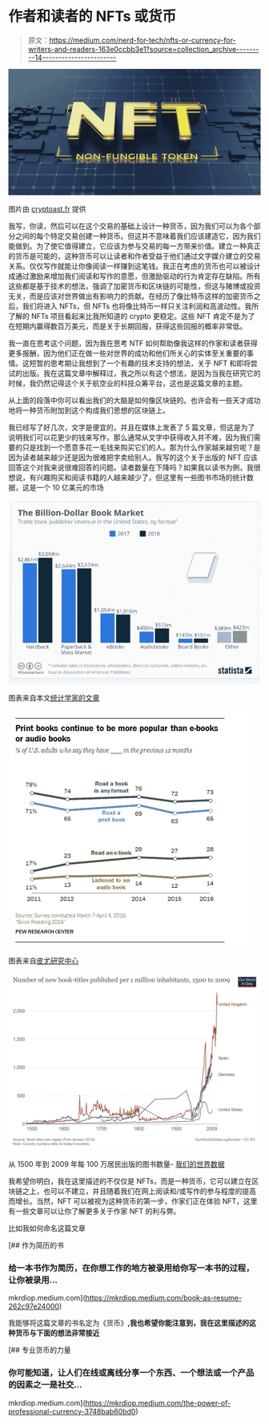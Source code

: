 # 作者和读者的 NFTs 或货币

> 原文：<https://medium.com/nerd-for-tech/nfts-or-currency-for-writers-and-readers-163e0ccbb3e1?source=collection_archive---------14----------------------->

![](img/aa4e95c8a97d2818b2866a2a2d6ce395.png)

图片由 [cryptoast.fr](https://cryptoast.fr/nft-contrefacon-risque-emetteur-nft-auteur/) 提供

我写，你读，然后可以在这个交易的基础上设计一种货币，因为我们可以为各个部分之间的每个特定交易创建一种货币。但这并不意味着我们应该建造它，因为我们能做到。为了使它值得建立，它应该为参与交易的每一方带来价值。建立一种真正的货币是可能的，这种货币可以让读者和作者受益于他们通过文字媒介建立的交易关系。仅仅写作就能让你像阅读一样赚到这笔钱。我正在考虑的货币也可以被设计成通过激励来增加我们阅读和写作的意愿，但激励驱动的行为肯定存在缺陷。所有这些都是基于技术的想法，强调了加密货币和区块链的可能性，但这与赌博或投资无关，而是应该对世界做出有影响力的贡献。在经历了像比特币这样的加密货币之后，我们将进入 NFTs，但 NFTs 也将像比特币一样只关注利润和高波动性。我所了解的 NFTs 项目看起来比我所知道的 crypto 更稳定。这些 NFT 肯定不是为了在短期内赢得数百万美元，而是关于长期回报，获得这些回报的概率非常低。

我一直在思考这个问题，因为我在思考 NTF 如何帮助像我这样的作家和读者获得更多报酬，因为他们正在做一些对世界的成功和他们所关心的实体至关重要的事情。这短暂的思考期让我想到了一个有趣的技术支持的想法，关于 NFT 和即将尝试的出版。我在这篇文章中解释过，我之所以有这个想法，是因为当我在研究它的时候，我仍然记得这个关于航空业的科技众筹平台，这也是这篇文章的主题。

从上面的段落中你可以看出我们的大脑是如何像区块链的。也许会有一些天才成功地将一种货币附加到这个构成我们思想的区块链上。

我已经写了好几次，文字是便宜的，并且在媒体上发表了 5 篇文章，但这是为了说明我们可以花更少的钱来写作，那么通常从文字中获得收入并不难，因为我们需要的只是找到一个愿意多花一毛钱来购买它们的人。那为什么作家越来越穷呢？是因为读者越来越少还是因为很难把字卖给别人。我写的这个关于出版的 NFT 应该回答这个对我来说很难回答的问题。读者数量在下降吗？如果我以读书为例，我很想说，有兴趣购买和阅读书籍的人越来越少了，但这里有一些图书市场的统计数据，这是一个 10 亿美元的市场

![](img/cdb09178b4a0824a47d91ac9b0e1e018.png)

图表来自本文[统计学家的文章](https://www.statista.com/chart/19995/trade-book-revenue-in-the-united-states/)

![](img/6a694fa1c272fa3f9559b113fad17731.png)

图表来自[皮尤研究中心](https://www.pewresearch.org/internet/2016/09/01/book-reading-2016/)

![](img/8f62ad158a6296428012ad642664f92c.png)

从 1500 年到 2009 年每 100 万居民出版的图书数量- [我们的世界数据](https://ourworldindata.org/books)

我希望你明白，我在这里描述的不仅仅是 NFTs，而是一种货币，它可以建立在区块链之上，也可以不建立，并且随着我们在网上阅读和/或写作的参与程度的提高而增长。当然，NFT 可以被视为这种货币的第一步，作家们正在体验 NFT，这里有一些文章可以让你了解更多关于作家 NFT 的利与弊。

比如我如何命名这篇文章

[](https://mkrdiop.medium.com/book-as-resume-262c97e24000) [## 作为简历的书

### 给一本书作为简历，在你想工作的地方被录用给你写一本书的过程，让你被录用…

mkrdiop.medium.com](https://mkrdiop.medium.com/book-as-resume-262c97e24000) 

我能够将这篇文章的书名定为《货币》**,我也希望你能注意到，我在这里描述的这种货币与下面的想法非常接近**

[](https://mkrdiop.medium.com/the-power-of-professional-currency-3748bab60bd0) [## 专业货币的力量

### 你可能知道，让人们在线或离线分享一个东西、一个想法或一个产品的因素之一是社交…

mkrdiop.medium.com](https://mkrdiop.medium.com/the-power-of-professional-currency-3748bab60bd0)